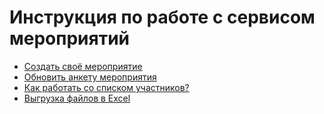 # Инструкция по работе с сервисом мероприятий

* [Создать своё мероприятие](https://github.com/ulmic/tramway-dev/blob/develop/tramway-event/docs/russian/create_event.md)
* [Обновить анкету мероприятия](https://github.com/ulmic/tramway-dev/blob/develop/tramway-event/docs/russian/create_participant_form_field.md)
* [Как работать со списком участников?](https://github.com/ulmic/tramway-dev/blob/develop/tramway-event/docs/russian/participants_list.md)
* [Выгрузка файлов в Excel](https://github.com/ulmic/tramway-dev/blob/develop/tramway-export/docs/russian/README.md)
